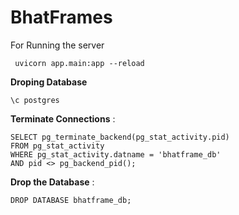 # BhatFrames

For Running the server

```
 uvicorn app.main:app --reload

```

**Droping Database** 

```
\c postgres

```

**Terminate Connections** :

```
SELECT pg_terminate_backend(pg_stat_activity.pid)
FROM pg_stat_activity
WHERE pg_stat_activity.datname = 'bhatframe_db'
AND pid <> pg_backend_pid();

```

**Drop the Database** :

```
DROP DATABASE bhatframe_db;

```
